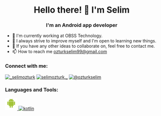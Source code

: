 <h1 align="center">Hello there! 👋 I'm Selim</h1>
<h3 align="center">I'm an Android app developer</h3>

- 🔭 I'm currently working at OBSS Technology.
- 🌱 I always strive to improve myself and I'm open to learning new things.
- 🤔 If you have any other ideas to collaborate on, feel free to contact me.
- 📫 How to reach me ozturkselim99@gmail.com

<h3 align="left">Connect with me:</h3>
<p align="left">
<a href="https://twitter.com/_selimozturk" target="blank"><img align="center" src="https://raw.githubusercontent.com/rahuldkjain/github-profile-readme-generator/master/src/images/icons/Social/twitter.svg" alt="_selimozturk" height="30" width="40" /></a>
<a href="https://instagram.com/selimozturk._" target="blank"><img align="center" src="https://raw.githubusercontent.com/rahuldkjain/github-profile-readme-generator/master/src/images/icons/Social/instagram.svg" alt="selimozturk._" height="30" width="40" /></a>
<a href="https://medium.com/@ozturkselim" target="blank"><img align="center" src="https://raw.githubusercontent.com/rahuldkjain/github-profile-readme-generator/master/src/images/icons/Social/medium.svg" alt="@ozturkselim" height="30" width="40" /></a>
</p>
<h3 align="left">Languages and Tools:</h3>
<p align="left"> <a href="https://developer.android.com" target="_blank" rel="noreferrer"> <img src="https://raw.githubusercontent.com/devicons/devicon/master/icons/android/android-original-wordmark.svg" alt="android" width="40" height="40"/> </a> <a href="https://kotlinlang.org" target="_blank" rel="noreferrer"> <img src="https://www.vectorlogo.zone/logos/kotlinlang/kotlinlang-icon.svg" alt="kotlin" width="40" height="40"/> </a> </p>
